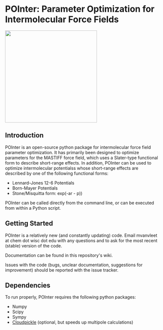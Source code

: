# POInter: Parameter Optimization for Intermolecular Force Fields


<img src="http://www.clipartpal.com/_thumbs/pd/animal/dog/pointer_3.png" width="300" >



Introduction
------------
POInter is an open-source python package for intermolecular force field parameter optimization. 
It has primarily been designed to optimize parameters for the MASTIFF force field, which 
uses a Slater-type functional form to describe short-range effects. In addition, 
POInter can be used to optimize intermolecular potentialss whose short-range effects are 
described by one of the following functional forms:

* Lennard-Jones 12-6 Potentials
* Born-Mayer Potentials
* Stone/Misquitta form: exp(-ar - p))

POInter can be called directly from the command line, or can be executed from within a Python script.


Getting Started
---------------
POInter is a relatively new (and constantly updating) code. 
Email mvanvleet at chem dot wisc dot edu
with any questions and to ask for the most recent (stable) version of the code.

Documentation can be found in this repository's wiki.

Issues with the code (bugs, unclear documentation, suggestions for improvement)
should be reported with the issue tracker.


Dependencies
------------
To run properly, POInter requires the following python packages:

* Numpy
* Scipy
* Sympy
* [Cloudpickle](https://github.com/cloudpipe/cloudpickle) (optional, but speeds up multipole calculations)




